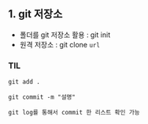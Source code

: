 ## 1. git 저장소

- 폴더를 git 저장소 활용 : git init
- 원격 저장소 : git clone `url`



### TIL

```git add .```

```git commit -m "설명"```

``` git log를 통해서 commit 한 리스트 확인 가능 ```

